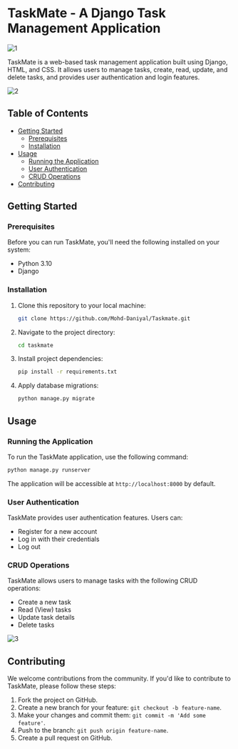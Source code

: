  # TaskMate - A Django Task Management Application

<!-- Optional: Include a logo or screenshot of your app -->
![1](https://github.com/Mohd-Daniyal/Taskmate/assets/96229438/ba877ac0-1ff5-4200-832e-451a304fa4a1)


TaskMate is a web-based task management application built using Django, HTML, and CSS. It allows users to manage tasks, create, read, update, and delete tasks, and provides user authentication and login features.

![2](https://github.com/Mohd-Daniyal/Taskmate/assets/96229438/97953ecc-325a-4772-85d7-7b7e47832263)


## Table of Contents

- [Getting Started](#getting-started)
  - [Prerequisites](#prerequisites)
  - [Installation](#installation)
- [Usage](#usage)
  - [Running the Application](#running-the-application)
  - [User Authentication](#user-authentication)
  - [CRUD Operations](#crud-operations)
- [Contributing](#contributing)


## Getting Started

### Prerequisites

Before you can run TaskMate, you'll need the following installed on your system:

- Python 3.10
- Django

### Installation

1. Clone this repository to your local machine:

   ```bash
   git clone https://github.com/Mohd-Daniyal/Taskmate.git
   ```

2. Navigate to the project directory:

   ```bash
   cd taskmate
   ```

3. Install project dependencies:

   ```bash
   pip install -r requirements.txt
   ```

4. Apply database migrations:

   ```bash
   python manage.py migrate
   ```

## Usage

### Running the Application

To run the TaskMate application, use the following command:

```bash
python manage.py runserver
```

The application will be accessible at `http://localhost:8000` by default.

### User Authentication

TaskMate provides user authentication features. Users can:

- Register for a new account
- Log in with their credentials
- Log out

### CRUD Operations

TaskMate allows users to manage tasks with the following CRUD operations:

- Create a new task
- Read (View) tasks
- Update task details
- Delete tasks
  
![3](https://github.com/Mohd-Daniyal/Taskmate/assets/96229438/2438087a-83d0-4b73-a432-6d35aa267350)


## Contributing

We welcome contributions from the community. If you'd like to contribute to TaskMate, please follow these steps:

1. Fork the project on GitHub.
2. Create a new branch for your feature: `git checkout -b feature-name`.
3. Make your changes and commit them: `git commit -m 'Add some feature'`.
4. Push to the branch: `git push origin feature-name`.
5. Create a pull request on GitHub.
